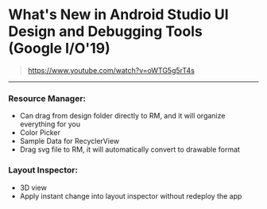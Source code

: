 # What's New in Android Studio UI Design and Debugging Tools (Google I/O'19)

> https://www.youtube.com/watch?v=oWTG5g5rT4s

---

### Resource Manager:

* Can drag from design folder directly to RM, and it will organize everything for you
* Color Picker
* Sample Data for RecyclerView
* Drag svg file to RM, it will automatically convert to drawable format

### Layout Inspector:

* 3D view
* Apply instant change into layout inspector without redeploy the app